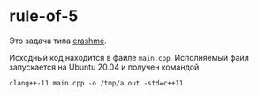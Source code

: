 # rule-of-5

Это задача типа [crashme](https://gitlab.com/danlark/cpp-advanced-hse/-/blob/main/docs/crashme.md).

Исходный код находится в файле `main.cpp`.
Исполняемый файл запускается на Ubuntu 20.04 и получен командой
```shell
clang++-11 main.cpp -o /tmp/a.out -std=c++11
```

